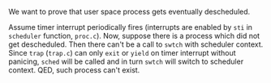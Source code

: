We want to prove that user space process gets eventually descheduled.

Assume timer interrupt periodically fires (interrupts are enabled by `sti` in `scheduler` function, `proc.c`).
Now, suppose there is a process which did not get descheduled. Then there can't
be a call to `swtch` with scheduler context. Since `trap` (`trap.c`) can only `exit`
or `yield` on timer interrupt without panicing, `sched` will be called and in turn
`swtch` will switch to scheduler context. QED, such process can't exist.
